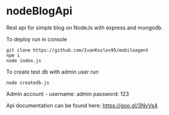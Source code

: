 # nodeBlogApi

Rest api for simple blog on NodeJs with express and mongodb.

To deploy run in console

```
git clone https://github.com/IvanKozlov95/mobileagent
npm i
node index.js
```

To create test db with admin user run
```
node createdb.js
```
Admin account - 
username: admin
password: 123

Api documentation can be found here: https://goo.gl/3NvVs4
